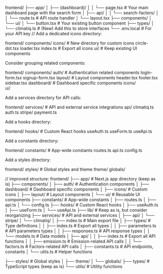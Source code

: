 frontend/
├── app/
│ ├── (dashboard)/
│ │ └── page.tsx # Your main dashboard page with the search form
│ ├── api/
│ │ └── search-factors/
│ │ └── route.ts # API route handler
│ └── layout.tsx
├── components/
│ └── ui/
│ └── button.tsx # Your existing button component
├── types/
│ └── climatiq.ts # (New) Add this to store interfaces
└── .env.local # For your API key
//
Add a dedicated icons directory:

frontend/
components/
icons/ # New directory for custom icons
circle-dot.tsx
loader.tsx
index.ts # Export all icons
ui/ # Keep existing UI components

Consider grouping related components:

frontend/
components/
auth/ # Authentication related components
login-form.tsx
signup-form.tsx
layout/ # Layout components
header.tsx
footer.tsx
sidebar.tsx
dashboard/ # Dashboard specific components
icons/  
 ui/

Add a services directory for API calls:

frontend/
services/ # API and external service integrations
api/
climatiq.ts
auth.ts
stripe/
payment.ts

Add a hooks directory:

frontend/
hooks/ # Custom React hooks
useAuth.ts
useForm.ts
useApi.ts

Add a constants directory:

frontend/
constants/ # App-wide constants
routes.ts
api.ts
config.ts

Add a styles directory:

frontend/
styles/ # Global styles and theme
theme/
globals/

// improved structure:
frontend/
├── app/ # Next.js app directory (keep as is)
├── components/
│ ├── auth/ # Authentication components
│ ├── dashboard/ # Dashboard specific components
│ ├── icons/ # Custom icons
│ ├── layout/ # Layout components
│ └── ui/ # Reusable UI components
├── constants/ # App-wide constants
│ ├── routes.ts
│ ├── api.ts
│ └── config.ts
├── hooks/ # Custom React hooks
│ ├── useAuth.ts
│ ├── useForm.ts
│ └── useApi.ts
├── lib/ # Keep as is, but consider reorganizing
├── services/ # API and external services
│ ├── api/
│ └── stripe/
│ └── climatiq/
│ ├── index.ts # Main export file
│ ├── types/ # Type definitions
│ │ ├── index.ts # Export all types
│ │ ├── parameters.ts # API parameters types
│ │ ├── responses.ts # API response types
│ │ └── models.ts # Data models
│ ├── api/
│ │ ├── index.ts # Export all API functions
│ │ ├── emission.ts # Emission-related API calls
│ │ └── factors.ts # Factors-related API calls
│ ├── constants.ts # API endpoints, constants
│ └── utils.ts # Helper functions

├── styles/ # Global styles
│ ├── theme/
│ └── globals/
├── types/ # TypeScript types (keep as is)
└── utils/ # Utility functions
